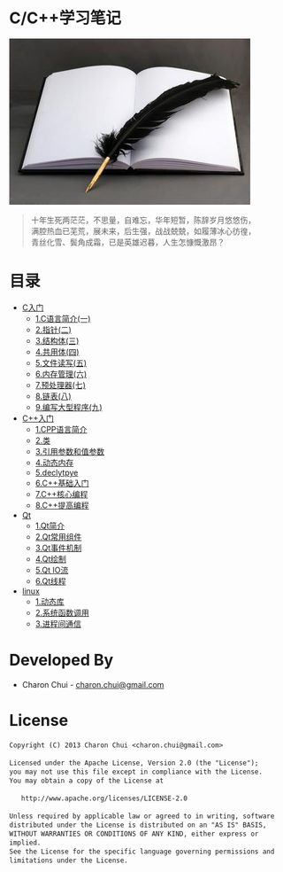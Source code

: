 C/C++学习笔记  
===

![image](https://raw.githubusercontent.com/CharonChui/Pictures/master/note.jpg)

> 十年生死两茫茫，不思量，自难忘，华年短暂，陈辞岁月悠悠伤，        
> 满腔热血已芜荒，展未来，后生强，战战兢兢，如履薄冰心彷徨，            
> 青丝化雪、鬓角成霜，已是英雄迟暮，人生怎慷慨激昂？


目录
===  


- [C入门][1]      
    - [1.C语言简介(一)][11]
    - [2.指针(二)][12]
    - [3.结构体(三)][13]
    - [4.共用体(四)][14]
    - [5.文件读写(五)][15]
    - [6.内存管理(六)][16]
    - [7.预处理器(七)][17]
    - [8.链表(八)][18]
    - [9.编写大型程序(九)][19]
- [C++入门][2]    
    - [1.CPP语言简介][21]
    - [2.类][22]
    - [3.引用参数和值参数][23]
    - [4.动态内存][24]
    - [5.declytpye][25]
    - [6.C++基础入门][26]
    - [7.C++核心编程][27]
    - [8.C++提高编程][28]
- [Qt][3]   
    - [1.Qt简介][31] 
    - [2.Qt常用组件][32]
    - [3.Qt事件机制][33]
    - [4.Qt绘制][34]
    - [5.Qt IO流][35]
    - [6.Qt线程][36]
- [linux][4]  
    - [1.动态库][41]
    - [2.系统函数调用][42]  
    - [3.进程间通信][43]



[1]: https://github.com/CharonChui/CPPStudyNote/tree/main/C%E5%85%A5%E9%97%A8       "C入门"
[11]: https://github.com/CharonChui/CPPStudyNote/blob/main/C%E5%85%A5%E9%97%A8/1.C%E8%AF%AD%E8%A8%80%E7%AE%80%E4%BB%8B(%E4%B8%80).md  "1.C语言简介(一)"
[12]: https://github.com/CharonChui/CPPStudyNote/blob/main/C%E5%85%A5%E9%97%A8/2.%E6%8C%87%E9%92%88(%E4%BA%8C).md " 2.指针(二)"
[13]: https://github.com/CharonChui/CPPStudyNote/blob/main/C%E5%85%A5%E9%97%A8/3.%E7%BB%93%E6%9E%84%E4%BD%93(%E4%B8%89).md  "3 .结构体(三)"
[14]: https://github.com/CharonChui/CPPStudyNote/blob/main/C%E5%85%A5%E9%97%A8/4.%E5%85%B1%E7%94%A8%E4%BD%93(%E5%9B%9B).md "4.共用体(四)"
[15]: https://github.com/CharonChui/CPPStudyNote/blob/main/C%E5%85%A5%E9%97%A8/5.%E6%96%87%E4%BB%B6%E8%AF%BB%E5%86%99(%E4%BA%94).md "5.文件读写(五)"
[16]: https://github.com/CharonChui/CPPStudyNote/blob/main/C%E5%85%A5%E9%97%A8/6.%E5%86%85%E5%AD%98%E7%AE%A1%E7%90%86(%E5%85%AD).md "6.内存管理(六)"
[17]: https://github.com/CharonChui/CPPStudyNote/blob/main/C%E5%85%A5%E9%97%A8/7.%E9%A2%84%E5%A4%84%E7%90%86%E5%99%A8(%E4%B8%83).md "7.预处理器(七)"
[18]: https://github.com/CharonChui/CPPStudyNote/blob/main/C%E5%85%A5%E9%97%A8/8.%E9%93%BE%E8%A1%A8(%E5%85%AB).md "8.链表(八)"
[19]: https://github.com/CharonChui/CPPStudyNote/blob/main/C%E5%85%A5%E9%97%A8/9.%E7%BC%96%E5%86%99%E5%A4%A7%E5%9E%8B%E7%A8%8B%E5%BA%8F(%E4%B9%9D).md "9.编写大型程序(九)"

[2]: https://github.com/CharonChui/CPPStudyNote/tree/main/C%2B%2B%E5%85%A5%E9%97%A8  "C++入门"
[21]: https://github.com/CharonChui/CPPStudyNote/blob/main/C%2B%2B%E5%85%A5%E9%97%A8/1.CPP%E8%AF%AD%E8%A8%80%E7%AE%80%E4%BB%8B(%E4%B8%80).md "1.CPP语言简介"
[22]: https://github.com/CharonChui/CPPStudyNote/blob/main/C%2B%2B%E5%85%A5%E9%97%A8/2.%E7%B1%BB.md "2.类"
[23]: https://github.com/CharonChui/CPPStudyNote/blob/main/C%2B%2B%E5%85%A5%E9%97%A8/3.%E5%BC%95%E7%94%A8%E5%8F%82%E6%95%B0%E5%92%8C%E5%80%BC%E5%8F%82%E6%95%B0.md "3.引用参数和值参数"
[24]: https://github.com/CharonChui/CPPStudyNote/blob/main/C%2B%2B%E5%85%A5%E9%97%A8/4.%E5%8A%A8%E6%80%81%E5%86%85%E5%AD%98.md "4.动态内存"
[25]: https://github.com/CharonChui/CPPStudyNote/blob/main/C%2B%2B%E5%85%A5%E9%97%A8/5.declytpye.md "5.declytpye"
[26]: https://github.com/CharonChui/CPPStudyNote/blob/main/C%2B%2B%E5%85%A5%E9%97%A8/6.C%2B%2B%E5%9F%BA%E7%A1%80%E5%85%A5%E9%97%A8.md "6.C++基础入门"
[27]: https://github.com/CharonChui/CPPStudyNote/blob/main/C%2B%2B%E5%85%A5%E9%97%A8/7.C%2B%2B%E6%A0%B8%E5%BF%83%E7%BC%96%E7%A8%8B.md "7.C++核心编程"
[28]: https://github.com/CharonChui/CPPStudyNote/blob/main/C%2B%2B%E5%85%A5%E9%97%A8/8.C%2B%2B%E6%8F%90%E9%AB%98%E7%BC%96%E7%A8%8B.md "8.C++提高编程"
[3]: https://github.com/CharonChui/CPPStudyNote/tree/main/Qt "Qt"
[31]: https://github.com/CharonChui/CPPStudyNote/blob/main/Qt/1.Qt%E7%AE%80%E4%BB%8B.md "1.Qt简介"
[32]: https://github.com/CharonChui/CPPStudyNote/blob/main/Qt/2.Qt%E5%B8%B8%E7%94%A8%E7%BB%84%E4%BB%B6.md "2.Qt常用组件"
[33]: https://github.com/CharonChui/CPPStudyNote/blob/main/Qt/3.Qt%E4%BA%8B%E4%BB%B6%E6%9C%BA%E5%88%B6.md "3.Qt事件机制"
[34]: https://github.com/CharonChui/CPPStudyNote/blob/main/Qt/4.Qt%E7%BB%98%E5%88%B6.md "4.Qt绘制"
[35]: https://github.com/CharonChui/CPPStudyNote/blob/main/Qt/5.Qt%20IO%E6%B5%81.md "5.Qt IO流"
[36]: https://github.com/CharonChui/CPPStudyNote/blob/main/Qt/6.Qt%E7%BA%BF%E7%A8%8B.md "6.Qt线程"
[4]: https://github.com/CharonChui/CPPStudyNote/tree/main/linux "linux"
[41]: https://github.com/CharonChui/CPPStudyNote/blob/main/linux/1.%E5%8A%A8%E6%80%81%E5%BA%93.md "动态库"
[42]: https://github.com/CharonChui/CPPStudyNote/blob/main/linux/2.%E7%B3%BB%E7%BB%9F%E5%87%BD%E6%95%B0%E8%B0%83%E7%94%A8.md "系统函数调用"
[43]: https://github.com/CharonChui/CPPStudyNote/blob/main/linux/3.%E8%BF%9B%E7%A8%8B%E9%97%B4%E9%80%9A%E4%BF%A1.md "进程间通信"


Developed By
===

 * Charon Chui - <charon.chui@gmail.com>


License
===

    Copyright (C) 2013 Charon Chui <charon.chui@gmail.com>
    
    Licensed under the Apache License, Version 2.0 (the "License");
    you may not use this file except in compliance with the License.
    You may obtain a copy of the License at
    
       http://www.apache.org/licenses/LICENSE-2.0
    
    Unless required by applicable law or agreed to in writing, software
    distributed under the License is distributed on an "AS IS" BASIS,
    WITHOUT WARRANTIES OR CONDITIONS OF ANY KIND, either express or implied.
    See the License for the specific language governing permissions and
    limitations under the License.
